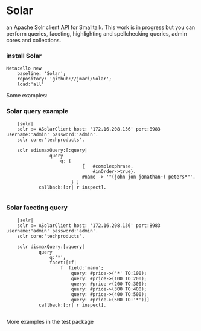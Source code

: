# Solar
an Apache Solr client API for Smalltalk. This work is in progress but you can perform queries, faceting, highlighting and spellchecking queries, admin cores and collections.

### install Solar
```Smalltalk
Metacello new 
	baseline: 'Solar';
	repository: 'github://jmari/Solar';
	load:'all'
```

Some examples:

### Solar query example
```Smalltalk
	|solr|	
	solr := ASolarClient host: '172.16.208.136' port:8983 username:'admin' password:'admin'.
	solr core:'techproducts'.
	
	solr edismaxQuery:[:query|
				query 
					q: { 
							{ 	#complexphrase.
							 	#inOrder->true}.
							#name -> '"(john jon jonathan~) peters*"'.
					 	} ]
			callback:[:r| r inspect].
    
```
### Solar faceting query
```Smalltalk
	|solr|	
	solr := ASolarClient host: '172.16.208.136' port:8983 username:'admin' password:'admin'.
	solr core:'techproducts'.
	
	solr dismaxQuery:[:query|
			query
				q:'*'; 
				facet:[:f|
					f  field:'manu';
		 				query: #price->('*' TO:100);
						query: #price->(100 TO:200);
						query: #price->(200 TO:300);
						query: #price->(300 TO:400);
						query: #price->(400 TO:500);
						query: #price->(500 TO:'*')]]
			callback:[:r| r inspect].	
    
```
More examples in the test package
